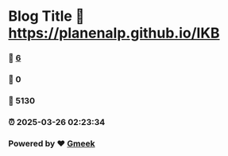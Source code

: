 # Blog Title :link: https://planenalp.github.io/IKB 
### :page_facing_up: [6](https://planenalp.github.io/IKB/tag.html) 
### :speech_balloon: 0 
### :hibiscus: 5130 
### :alarm_clock: 2025-03-26 02:23:34 
### Powered by :heart: [Gmeek](https://github.com/Meekdai/Gmeek)
